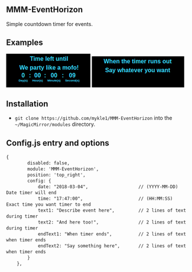 ## MMM-EventHorizon

Simple countdown timer for events.

## Examples

![](images/1.png) ![](images/2.png)

## Installation

* `git clone https://github.com/mykle1/MMM-EventHorizon` into the `~/MagicMirror/modules` directory.

## Config.js entry and options

    {
            disabled: false,
            module: 'MMM-EventHorizon',
            position: 'top_right',
			config: {
                date: "2018-03-04",                   // (YYYY-MM-DD)  Date timer will end
                time: "17:47:00",                     // (HH:MM:SS)    Exact time you want timer to end
				text1: "Describe event here",         // 2 lines of text during timer
                text2: "And here too!",               // 2 lines of text during timer
                endText1: "When timer ends",          // 2 lines of text when timer ends
                endText2: "Say something here",       // 2 lines of text when timer ends
			}
        },

